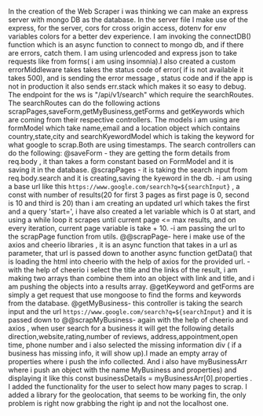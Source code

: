 In the creation of the Web Scraper i was thinking we can make an express server with mongo DB as the database.
In the server file I make use of the express, for the server, cors for cross origin access, dotenv for env variables
colors for a better dev experience.
I am invoking the connectDB() function which is an async function to connect to mongo db, and if there are errors, catch them.
I am using urlencoded and express json to take requests like from forms( i am using insomnia).I also created a custom errorMiddleware
takes takes the status code of error( if is not available it takes 500), and is sending the error message , status code and if the app
is not in production it also sends err.stack which makes it so easy to debug.
The endpoint for the ws is "/api/v1/search" which require the searchRoutes.
The searchRoutes can do the following actions scrapPages,saveForm,getMyBusiness,getForms and getKeywords which are coming from their respective
controllers.
The models i am using are formModel which take name,email and a location object which contains country,state,city and searchKyewordModel
which is taking the keyword for what google to scrap.Both are using timestamps.
The search controllers can do the following:
@saveForm - they are getting the form details from req.body , it than takes a form constant based on FormModel and it is saving it in the database.
@scrapPages - it is taking the search input from req.body.search and it is creating,saving the kyeword in the db.
-i am using a base url like this `https://www.google.com/search?q=${searchInput}` , a const with number of results(20 for first 3 pages
as first page is 0, second is 10 and third is 20) than i am creating an updated url which takes the first and a query 'start=',
i have also created a let variable which is 0 at start, and using a while loop it scrapes until current page <= max results,
and on every iteration, current page variable is take + 10.
-i am passing the url to the scrapPage function from utils.
@@scrapPage- here i make use of the axios and cheerio libraries , it is an async function that takes in a url as parameter, that url
is passed down to another async function getData() that is loading the html into cheerio with the help of axios for the provided url. - with the help of cheerio i select the title and the links of the result, i am making two arrays than combine them
into an object with link and title, and i am pushing the objects into a results array.
@getKeyword and getForms are simply a get request that use mongoose to find the forms and keywords from the database.
@getMyBusiness- this controller is taking the search input and the url `https://www.google.com/search?q=${searchInput}` and it is passed down to
@@scrapMyBusiness- again with the help of cheerio and axios , when user search for a business it will get the following details
direction,website,rating,number of reviews, address,appointment,open time, phone number and i also selected the
missing information div ( if a business has missing info, it will show up).I made an empty array of properties
where i push the info collected. And i also have myBusinessArr where i push an object with the name MyBusiness
and properties) and displaying it like this const businessDetails = myBusinessArr[0].properties .
I added the functionality for the user to select how many pages to scrap.
I added a library for the geolocation, that seems to be working fin, the only problem is right now grabbing the right ip and not the localhost one.
